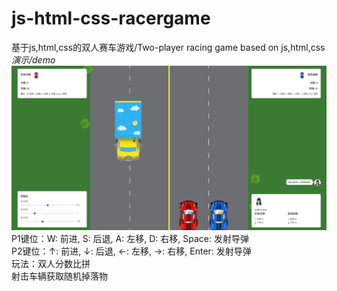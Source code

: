 # js-html-css-racergame
基于js,html,css的双人赛车游戏/Two-player racing game based on js,html,css<br>
<em>演示/demo</em>
![Raw GitHub Image](https://raw.githubusercontent.com/ikun9527z/js-html-css-racergame/master/DemoPictures.png)
P1键位：W: 前进, S: 后退, A: 左移, D: 右移, Space: 发射导弹<br>
P2键位：↑: 前进, ↓: 后退, ←: 左移, →: 右移, Enter: 发射导弹<br>
玩法：双人分数比拼<br>射击车辆获取随机掉落物
